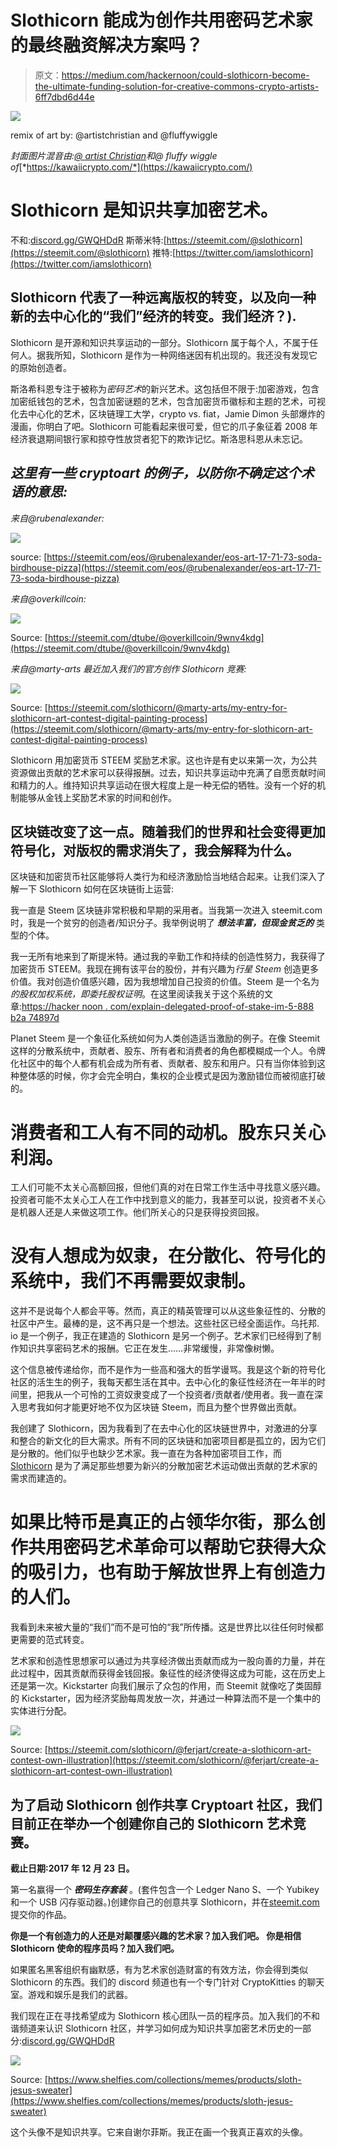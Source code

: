 # Slothicorn 能成为创作共用密码艺术家的最终融资解决方案吗？

> 原文：<https://medium.com/hackernoon/could-slothicorn-become-the-ultimate-funding-solution-for-creative-commons-crypto-artists-6ff7dbd6d44e>

![](img/9397a9a87f0e9183363806ebc360af49.png)

remix of art by: @artistchristian and @fluffywiggle

*封面图片混音由:*[*@ artist Christian*](https://steemit.com/slothicorn/@artistchristian/i-would-like-to-introduce-you-to-commander-elmer-entry-1-for-slothicorn-contest-mixed-media)*和@ fluffy wiggle of*[*https://kawaiicrypto.com/*](https://kawaiicrypto.com/)

# Slothicorn 是知识共享加密艺术。

不和:[discord.gg/GWQHDdR](https://discord.gg/GWQHDdR)
斯蒂米特:[https://steemit.com/@slothicorn](https://steemit.com/@slothicorn)
推特:[https://twitter.com/iamslothicorn](https://twitter.com/iamslothicorn)

## Slothicorn 代表了一种远离版权的转变，以及向一种新的去中心化的“我们”经济的转变。我们经济？).

Slothicorn 是开源和知识共享运动的一部分。Slothicorn 属于每个人，不属于任何人。据我所知，Slothicorn 是作为一种网络迷因有机出现的。我还没有发现它的原始创造者。

斯洛希科恩专注于被称为*密码艺术*的新兴艺术。这包括但不限于:加密游戏，包含加密纸钱包的艺术，包含加密谜题的艺术，包含加密货币徽标和主题的艺术，可视化去中心化的艺术，区块链理工大学，crypto vs. fiat，Jamie Dimon 头部爆炸的漫画，你明白了吧。Slothicorn 可能看起来很可爱，但它的爪子象征着 2008 年经济衰退期间银行家和掠夺性放贷者犯下的欺诈记忆。斯洛思科恩从未忘记。

## ***这里有一些 cryptoart 的例子，以防你不确定这个术语的意思:***

*来自@rubenalexander:*

![](img/9e0064e07b9f5ad0cee19832d1c9a2af.png)

source: [https://steemit.com/eos/@rubenalexander/eos-art-17-71-73-soda-birdhouse-pizza](https://steemit.com/eos/@rubenalexander/eos-art-17-71-73-soda-birdhouse-pizza)

*来自@overkillcoin:*

![](img/0e1313a0eae1764e3d835b838f892bf8.png)

Source: [https://steemit.com/dtube/@overkillcoin/9wnv4kdg](https://steemit.com/dtube/@overkillcoin/9wnv4kdg)

*来自@marty-arts 最近加入我们的官方创作 Slothicorn 竞赛:*

![](img/8cc9ae16f8f0d83d42d5d53278d2f923.png)

Source: [https://steemit.com/slothicorn/@marty-arts/my-entry-for-slothicorn-art-contest-digital-painting-process](https://steemit.com/slothicorn/@marty-arts/my-entry-for-slothicorn-art-contest-digital-painting-process)

Slothicorn 用加密货币 STEEM 奖励艺术家。这也许是有史以来第一次，为公共资源做出贡献的艺术家可以获得报酬。过去，知识共享运动中充满了自愿贡献时间和精力的人。维持知识共享运动在很大程度上是一种无偿的牺牲。没有一个好的机制能够从金钱上奖励艺术家的时间和创作。

## 区块链改变了这一点。随着我们的世界和社会变得更加符号化，对版权的需求消失了，我会解释为什么。

区块链和加密货币社区能够将人类行为和经济激励恰当地结合起来。让我们深入了解一下 Slothicorn 如何在区块链街上运营:

我一直是 Steem 区块链非常积极和早期的采用者。当我第一次进入 steemit.com 时，我是一个贫穷的创造者/知识分子。我举例说明了 ***想法丰富，但现金贫乏的*** 类型的个体。

我一无所有地来到了斯提米特。通过我的辛勤工作和持续的创造性努力，我获得了加密货币 STEEM。我现在拥有该平台的股份，并有兴趣为*行星 Steem* 创造更多价值。我对创造价值感兴趣，因为我想增加自己投资的价值。Steem 是一个名为*的股权加权系统，即委托股权证明*。在这里阅读我关于这个系统的文章:[https://hacker noon . com/explain-delegated-proof-of-stake-im-5-888 b2a 74897d](https://hackernoon.com/explain-delegated-proof-of-stake-like-im-5-888b2a74897d)

Planet Steem 是一个象征化系统如何为人类创造适当激励的例子。在像 Steemit 这样的分散系统中，贡献者、股东、所有者和消费者的角色都模糊成一个人。令牌化社区中的每个人都有机会成为所有者、贡献者、股东和用户。只有当你体验到这种整体感的时候，你才会完全明白，集权的企业模式是因为激励错位而被彻底打破的。

# 消费者和工人有不同的动机。股东只关心利润。

工人们可能不太关心高额回报，但他们真的对在日常工作生活中寻找意义感兴趣。投资者可能不太关心工人在工作中找到意义的能力，我甚至可以说，投资者不关心是机器人还是人来做这项工作。他们所关心的只是获得投资回报。

# 没有人想成为奴隶，在分散化、符号化的系统中，我们不再需要奴隶制。

这并不是说每个人都会平等。然而，真正的精英管理可以从这些象征性的、分散的社区中产生。最棒的是，这不再只是一个想法。这些社区已经全面运作。乌托邦. io 是一个例子，我正在建造的 Slothicorn 是另一个例子。艺术家们已经得到了制作知识共享密码艺术的报酬。它正在发生……非常缓慢，非常像树懒。

这个信息被传递给你，而不是作为一些高和强大的哲学谩骂。我是这个新的符号化社区的活生生的例子，我每天都生活在其中。去中心化的象征性经济在一年半的时间里，把我从一个可怜的工资奴隶变成了一个投资者/贡献者/使用者。我一直在深入思考我如何才能更好地不仅为区块链 Steem，而且为整个世界做出贡献。

我创建了 Slothicorn，因为我看到了在去中心化的区块链世界中，对激进的分享和整合的新文化的巨大需求。所有不同的区块链和加密项目都是孤立的，因为它们是分散的。他们似乎也缺少艺术家。我一直在为各种加密项目工作，而 [Slothicorn](https://steemit.com/@slothicorn) 是为了满足那些想要为新兴的分散加密艺术运动做出贡献的艺术家的需求而建造的。

# 如果比特币是真正的占领华尔街，那么创作共用密码艺术革命可以帮助它获得大众的吸引力，也有助于解放世界上有创造力的人们。

我看到未来被大量的“我们”而不是可怕的“我”所传播。这是世界比以往任何时候都更需要的范式转变。

艺术家和创造性思想家可以通过为共享经济做出贡献而成为一股向善的力量，并在此过程中，因其贡献而获得金钱回报。象征性的经济使得这成为可能，这在历史上还是第一次。Kickstarter 向我们展示了众包的作用，而 Steemit 就像吃了类固醇的 Kickstarter，因为经济奖励每周发放一次，并通过一种算法而不是一个集中的实体进行分配。

![](img/6d97752bee3b6647f8bc0295dfcde5c9.png)

Source: [https://steemit.com/slothicorn/@ferjart/create-a-slothicorn-art-contest-own-illustration](https://steemit.com/slothicorn/@ferjart/create-a-slothicorn-art-contest-own-illustration)

## 为了启动 Slothicorn 创作共享 Cryptoart 社区，我们目前正在举办一个创建你自己的 Slothicorn 艺术竞赛。

**截止日期:2017 年 12 月 23 日。**

第一名赢得一个 ***密码生存套装*** 。(套件包含一个 Ledger Nano S、一个 Yubikey 和一个 USB 闪存驱动器。)创建你自己的创意共享 Slothicorn，并在[steemit.com](https://steemit.com/)提交你的作品。

**你是一个有创造力的人还是对颠覆感兴趣的艺术家？加入我们吧。
你是相信 Slothicorn 使命的程序员吗？加入我们吧。**

如果匿名黑客组织有幽默感，有为艺术家创造财富的有效方法，你会得到类似 Slothicorn 的东西。我们的 discord 频道也有一个专门针对 CryptoKitties 的聊天室。游戏和娱乐是我们的武器。

我们现在正在寻找希望成为 Slothicorn 核心团队一员的程序员。加入我们的不和谐频道来认识 Slothicorn 社区，并学习如何成为知识共享加密艺术历史的一部分:[discord.gg/GWQHDdR](https://discord.gg/GWQHDdR)

![](img/fa785da555aed9d379d57e25721d3fc5.png)

Source: [https://www.shelfies.com/collections/memes/products/sloth-jesus-sweater](https://www.shelfies.com/collections/memes/products/sloth-jesus-sweater)

这个头像不是知识共享。它来自谢尔菲斯。我正在画一个我真正喜欢的头像。